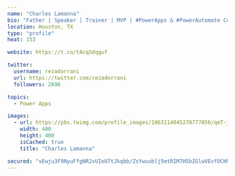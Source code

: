 ```yaml
---
name: "Charles Lamanna"
bio: "Father | Speaker | Trainer | MVP | #PowerApps & #PowerAutomate Community Super User | YouTuber Right-pointing triangle http://youtube.com/c/rezadorrani | Learn - Share - Clockwise rightwards and leftwards open circle arrows"
location: Houston, TX
type: "profile"
heat: 153

website: https://t.co/tAcqSdqguf

twitter:
  username: rezadorrani
  url: https://twitter.com/rezadorrani
  followers: 2696

topics:
  - Power Apps

images:
  - url: https://pbs.twimg.com/profile_images/1063114045270777856/qeT-jpWr_400x400.jpg
    width: 400
    height: 400
    isCached: true
    title: "Charles Lamanna"

secured: "vEwju3F9NyuFfgNR2vUIeU7tJkqbb/ZsYwuublj5mtRIM7H5bZGlwVEvfOCHhpaCbz2xms1ZZ4jDMxn7mPP6SWwwjShLUe0i9Vm0fgnqbj+QsLtG01ml2EuhWvcFx4dIydqKMp8hJ8X2kywA+uOIo50cHqO5vgedxHM1YnyfH6vhkpg8hPiTRWWtIP6QCtzL8q7R81+hvzTLWS1nGjoWhUNCV95gisAyQu0W0o7DG4gcLFU2IeD/kEKz8EvxNUUVh9EdqVR1c+uFgnK6qvAZsyObMEorQDvLyf3gej6Ed7A2arEFIjwsX19hMrCWqbtmDh8iK0jlNg4R5E24FY1Mz2p5O133x3Fg5lBGmuo37G1RnjGYGIOhKis1WkMPiq1AXksvmuXYNZiM73L79ZtpqPL1xn0thcKo1FgXsYDoJ/o=;ihW44ptOADXClVg9ISjw5g=="
---
```


